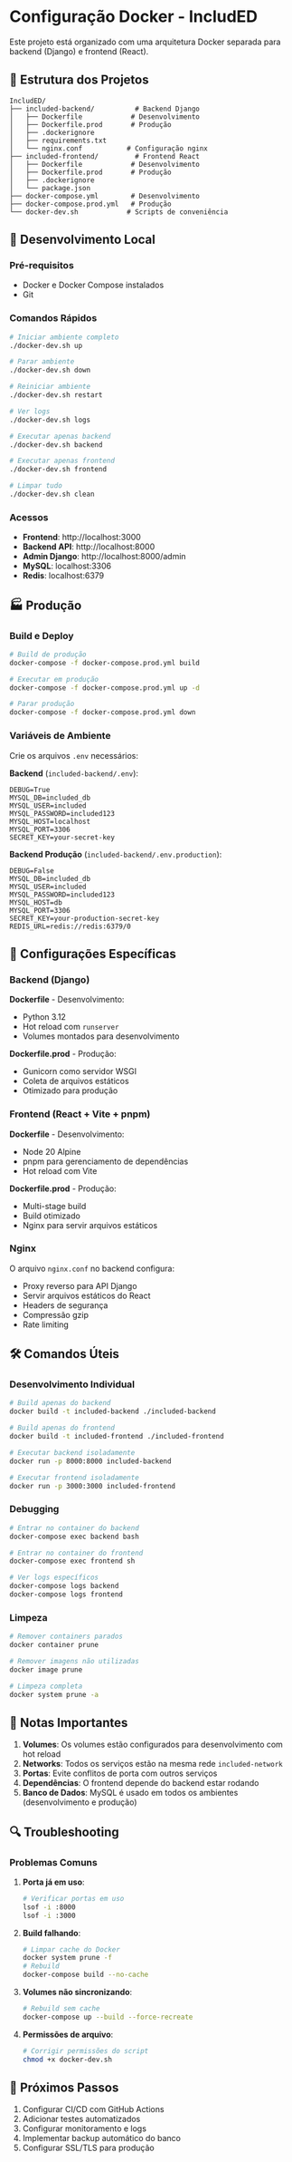 # Configuração Docker - IncludED

Este projeto está organizado com uma arquitetura Docker separada para backend (Django) e frontend (React).

## 📁 Estrutura dos Projetos

```
IncludED/
├── included-backend/          # Backend Django
│   ├── Dockerfile            # Desenvolvimento
│   ├── Dockerfile.prod       # Produção
│   ├── .dockerignore
│   ├── requirements.txt
│   └── nginx.conf           # Configuração nginx
├── included-frontend/         # Frontend React
│   ├── Dockerfile            # Desenvolvimento
│   ├── Dockerfile.prod       # Produção
│   ├── .dockerignore
│   └── package.json
├── docker-compose.yml        # Desenvolvimento
├── docker-compose.prod.yml   # Produção
└── docker-dev.sh            # Scripts de conveniência
```

## 🚀 Desenvolvimento Local

### Pré-requisitos

- Docker e Docker Compose instalados
- Git

### Comandos Rápidos

```bash
# Iniciar ambiente completo
./docker-dev.sh up

# Parar ambiente
./docker-dev.sh down

# Reiniciar ambiente
./docker-dev.sh restart

# Ver logs
./docker-dev.sh logs

# Executar apenas backend
./docker-dev.sh backend

# Executar apenas frontend
./docker-dev.sh frontend

# Limpar tudo
./docker-dev.sh clean
```

### Acessos

- **Frontend**: http://localhost:3000
- **Backend API**: http://localhost:8000
- **Admin Django**: http://localhost:8000/admin
- **MySQL**: localhost:3306
- **Redis**: localhost:6379

## 🏭 Produção

### Build e Deploy

```bash
# Build de produção
docker-compose -f docker-compose.prod.yml build

# Executar em produção
docker-compose -f docker-compose.prod.yml up -d

# Parar produção
docker-compose -f docker-compose.prod.yml down
```

### Variáveis de Ambiente

Crie os arquivos `.env` necessários:

**Backend** (`included-backend/.env`):

```env
DEBUG=True
MYSQL_DB=included_db
MYSQL_USER=included
MYSQL_PASSWORD=included123
MYSQL_HOST=localhost
MYSQL_PORT=3306
SECRET_KEY=your-secret-key
```

**Backend Produção** (`included-backend/.env.production`):

```env
DEBUG=False
MYSQL_DB=included_db
MYSQL_USER=included
MYSQL_PASSWORD=included123
MYSQL_HOST=db
MYSQL_PORT=3306
SECRET_KEY=your-production-secret-key
REDIS_URL=redis://redis:6379/0
```

## 🔧 Configurações Específicas

### Backend (Django)

**Dockerfile** - Desenvolvimento:

- Python 3.12
- Hot reload com `runserver`
- Volumes montados para desenvolvimento

**Dockerfile.prod** - Produção:

- Gunicorn como servidor WSGI
- Coleta de arquivos estáticos
- Otimizado para produção

### Frontend (React + Vite + pnpm)

**Dockerfile** - Desenvolvimento:

- Node 20 Alpine
- pnpm para gerenciamento de dependências
- Hot reload com Vite

**Dockerfile.prod** - Produção:

- Multi-stage build
- Build otimizado
- Nginx para servir arquivos estáticos

### Nginx

O arquivo `nginx.conf` no backend configura:

- Proxy reverso para API Django
- Servir arquivos estáticos do React
- Headers de segurança
- Compressão gzip
- Rate limiting

## 🛠️ Comandos Úteis

### Desenvolvimento Individual

```bash
# Build apenas do backend
docker build -t included-backend ./included-backend

# Build apenas do frontend
docker build -t included-frontend ./included-frontend

# Executar backend isoladamente
docker run -p 8000:8000 included-backend

# Executar frontend isoladamente
docker run -p 3000:3000 included-frontend
```

### Debugging

```bash
# Entrar no container do backend
docker-compose exec backend bash

# Entrar no container do frontend
docker-compose exec frontend sh

# Ver logs específicos
docker-compose logs backend
docker-compose logs frontend
```

### Limpeza

```bash
# Remover containers parados
docker container prune

# Remover imagens não utilizadas
docker image prune

# Limpeza completa
docker system prune -a
```

## 📝 Notas Importantes

1. **Volumes**: Os volumes estão configurados para desenvolvimento com hot reload
2. **Networks**: Todos os serviços estão na mesma rede `included-network`
3. **Portas**: Evite conflitos de porta com outros serviços
4. **Dependências**: O frontend depende do backend estar rodando
5. **Banco de Dados**: MySQL é usado em todos os ambientes (desenvolvimento e produção)

## 🔍 Troubleshooting

### Problemas Comuns

1. **Porta já em uso**:

   ```bash
   # Verificar portas em uso
   lsof -i :8000
   lsof -i :3000
   ```

2. **Build falhando**:

   ```bash
   # Limpar cache do Docker
   docker system prune -f
   # Rebuild
   docker-compose build --no-cache
   ```

3. **Volumes não sincronizando**:

   ```bash
   # Rebuild sem cache
   docker-compose up --build --force-recreate
   ```

4. **Permissões de arquivo**:
   ```bash
   # Corrigir permissões do script
   chmod +x docker-dev.sh
   ```

## 🚀 Próximos Passos

1. Configurar CI/CD com GitHub Actions
2. Adicionar testes automatizados
3. Configurar monitoramento e logs
4. Implementar backup automático do banco
5. Configurar SSL/TLS para produção
